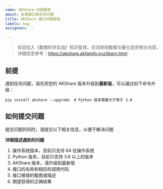 ```yaml
---
name: AKShare-问题报告
about: 反馈接口相关的问题
title: AKShare 接口问题报告
labels: bug
assignees: ''

---
```


> 欢迎加入《数据科学实战》知识星球，交流财经数据与量化投资相关内容，
> 详细信息参考：https://akshare.akfamily.xyz/learn.html

## 前提

遇到任何问题，请先将您的 AKShare 版本升级到**最新版**，可以通过如下命令升级：

```
pip install akshare --upgrade  # Python 版本需要大于等于 3.8
```

## 如何提交问题

提交问题的同时，请提交以下相关信息，以便于解决问题

**详细描述遇到的问题**

1. 操作系统版本，目前只支持 64 位操作系统
2. Python 版本，目前只支持 3.8 以上的版本
3. AKShare 版本，请升级到最新版
4. 接口的名称和相应的调用代码
5. 接口报错的截图或描述
6. 期望获得的正确结果
